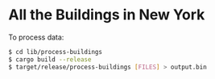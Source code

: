 # All the Buildings in New York

To process data:

```sh
$ cd lib/process-buildings
$ cargo build --release
$ target/release/process-buildings [FILES] > output.bin
```
